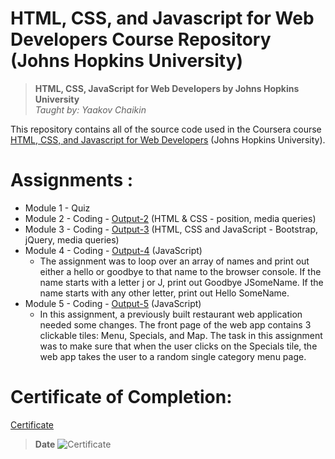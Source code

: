 # HTML, CSS, and Javascript for Web Developers Course Repository (Johns Hopkins University)
>**HTML, CSS, JavaScript for Web Developers by Johns Hopkins University**  
> *Taught by: Yaakov Chaikin*

This repository contains all of the source code used in the Coursera course [HTML, CSS, and Javascript for Web Developers](https://www.coursera.org/learn/html-css-javascript-for-web-developers) (Johns Hopkins University).


# Assignments :

* Module 1 - Quiz 
* Module 2 - Coding - [Output-2](https://saraheita.github.io/Coursera-HTML-CSS-and-Javascript-for-Web-Developers/Assignments/module2/index.html) (HTML & CSS - position, media queries)
* Module 3 - Coding - [Output-3](https://saraheita.github.io/Coursera-HTML-CSS-and-Javascript-for-Web-Developers/Assignments/module3/index.html) (HTML, CSS and JavaScript - Bootstrap, jQuery, media queries)
* Module 4 - Coding - [Output-4](https://saraheita.github.io/Coursera-HTML-CSS-and-Javascript-for-Web-Developers/Assignments/module4/index.html) (JavaScript)
  - The assignment was to loop over an array of names and print out either a hello or goodbye to that name to the browser console. If the name starts with a letter j or J, print out Goodbye JSomeName. If the name starts with any other letter, print out Hello SomeName.
* Module 5 - Coding - [Output-5](https://saraheita.github.io/Coursera-HTML-CSS-and-Javascript-for-Web-Developers/Assignments/module5/index.html) (JavaScript)
  - In this assignment, a previously built restaurant web application needed some changes. The front page of the web app contains 3 clickable tiles: Menu, Specials, and Map. The task in this assignment was to make sure that when the user clicks on the Specials tile, the web app takes the user to a random single category menu page.


# Certificate of Completion:
  [Certificate](link) 
  > **Date**
  ![Certificate](link) 

